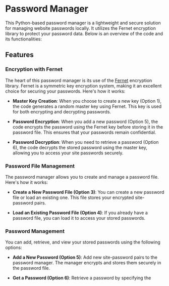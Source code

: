 # Password Manager

This Python-based password manager is a lightweight and secure solution for managing website passwords locally. It utilizes the Fernet encryption library to protect your password data. Below is an overview of the code and its functionalities:

## Features

### Encryption with Fernet

The heart of this password manager is its use of the [Fernet](https://cryptography.io/en/latest/fernet/) encryption library. Fernet is a symmetric key encryption system, making it an excellent choice for securing your passwords. Here's how it works:

- **Master Key Creation**: When you choose to create a new key (Option 1), the code generates a random master key using Fernet. This key is used for both encrypting and decrypting passwords.

- **Password Encryption**: When you add a new password (Option 5), the code encrypts the password using the Fernet key before storing it in the password file. This ensures that your passwords remain confidential.

- **Password Decryption**: When you need to retrieve a password (Option 6), the code decrypts the stored password using the master key, allowing you to access your site passwords securely.

### Password File Management

The password manager allows you to create and manage a password file. Here's how it works:

- **Create a New Password File (Option 3)**: You can create a new password file or load an existing one. This file stores your encrypted site-password pairs.

- **Load an Existing Password File (Option 4)**: If you already have a password file, you can load it to access your stored passwords.

### Password Management

You can add, retrieve, and view your stored passwords using the following options:

- **Add a New Password (Option 5)**: Add new site-password pairs to the password manager. The manager encrypts and stores them securely in the password file.

- **Get a Password (Option 6)**: Retrieve a password by specifying the
